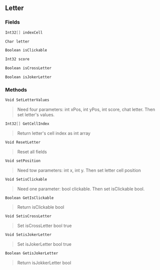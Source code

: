## Letter
> 
### Fields
```cs
Int32[] indexCell
```
```cs
Char letter
```
```cs
Boolean isClickable
```
```cs
Int32 score
```
```cs
Boolean isCrossLetter
```
```cs
Boolean isJokerLetter
```

### Methods
```cs
Void SetLetterValues
```
> Need four parameters: int xPos, int yPos, int score, chat letter. Then set letter's values.
```cs
Int32[] GetCellIndex
```
> Return letter's cell index as int array
```cs
Void ResetLetter
```
> Reset all fields
```cs
Void setPosition
```
> Need tow parameters: int x, int y. Then set letter cell position
```cs
Void SetisClickable
```
> Need one parameter: bool clickable. Then set isClickable bool.
```cs
Boolean GetIsClickable
```
> Return isClickable bool
```cs
Void SetisCrossLetter
```
> Set isCrossLetter bool true
```cs
Void SetisJokerLetter
```
> Set isJokerLetter bool true
```cs
Boolean GetisJokerLetter
```
> Return isJokkerLetter bool

